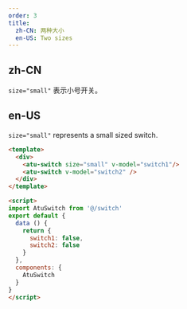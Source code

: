 ```yaml
---
order: 3
title:
  zh-CN: 两种大小
  en-US: Two sizes
---
```


## zh-CN

`size="small"` 表示小号开关。

## en-US

`size="small"` represents a small sized switch.

```` html
<template>
  <div>
    <atu-switch size="small" v-model="switch1"/>
    <atu-switch v-model="switch2" />
  </div>
</template>

<script>
import AtuSwitch from '@/switch'
export default {
  data () {
    return {
      switch1: false,
      switch2: false
    }
  },
  components: {
    AtuSwitch
  }
}
</script>
````
